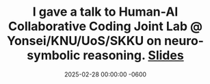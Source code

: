 ---
title: "I gave a talk to Human-AI Collaborative Coding Joint Lab @ Yonsei/KNU/UoS/SKKU on neuro-symbolic reasoning. <a href=\"/assets/pdf/talk/20250228-talk-HACC.pdf)\">Slides</a>"
date: 2025-02-28 00:00:00 -0600
---